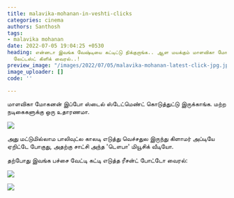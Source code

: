 ```yaml
---
title: malavika-mohanan-in-veshti-clicks
categories: cinema
authors: Santhosh
tags:
- malavika mohanan
date: 2022-07-05 19:04:25 +0530
heading: என்னடா இவங்க வேஷ்டியை கட்டிட்டு நிக்குறாங்க.. ஆள மயக்கும் மாளவிகா மோகனன்
  லேட்டஸ்ட் கிளிக் வைரல்..!
preview_image: "/images/2022/07/05/malavika-mohanan-latest-click-jpg.jpeg"
image_uploader: []
code: ''

---
```

மாளவிகா மோகனன் இப்போ ஸ்டைல் ஸ்டேட்மெண்ட் கொடுத்துட்டு இருக்காங்க. மற்ற நடிகைகளுக்கு ஒரு உதாரணமா.

![](/images/2022/07/05/malavika-mohan-latest-2-jpg.jpeg)

அது மட்டுமில்லாம பாலிவுட்ல காலடி எடுத்து வெச்சதுல இருந்து கிளாமர் அப்டியே ஏறிட்டே போகுது, அதற்கு சாட்சி அந்த 'டௌபா' மியூசிக் வீடியோ.

தற்போது இவங்க பச்சை வேட்டி கட்டி எடுத்த ரீசன்ட் போட்டோ வைரல்:

![](/images/2022/07/05/malavika-mohan-latest-1-jpg.jpeg)

![](/images/2022/07/05/malavika-mohan-latest-jpg.jpeg)

